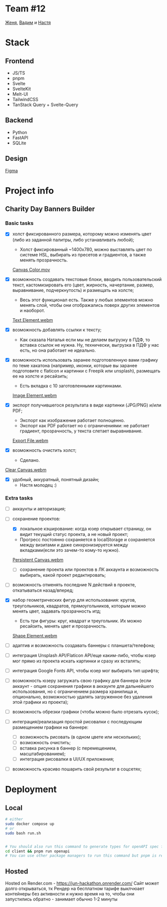 # Team #12

[Женя](https://t.me/HugeLetters), [Вадим](https://t.me/pnkvnky) и [Настя](https://t.me/palmette)

# Stack

## Frontend

- JS/TS
- pnpm
- Svelte
- SvelteKit
- Melt-UI
- TailwindCSS
- TanStack Query + Svelte-Query

## Backend

- Python
- FastAPI
- SQLite

## Design

[Figma](https://www.figma.com/file/14IWGKKD2T9XmvJ7IkBZXK/%D0%94%D0%B6%D1%83%D0%BD-%D1%85%D0%B0%D0%BA%D0%B0%D1%82%D0%BE%D0%BD%3A-%D0%BA%D0%BE%D0%BC%D0%B0%D0%BD%D0%B4%D0%B0-%2312?type=design&node-id=0%3A1&mode=design&t=0GPo1EmlhcDVFA8D-1)

# Project info

## Charity Day Banners Builder

### Basic tasks

- [x] холст фиксированного размера, которому можно изменять цвет (либо из заданной палитры, либо устанавливать любой);
  - Холст фиксированный ~1400х780, можно выставлять цвет по системе HSL, выбирать из пресетов и градиентов, а также менять прозрачность.
    
  [Canvas Color.mov](https://github.com/HugeLetters/jun-hackathon/assets/119697239/406926b7-9006-4820-886e-d52be35829cf)

- [x] возможность создавать текстовые блоки, вводить пользовательский текст, кастомизировать его (цвет, жирность, начертание, размер, выравнивание, подчеркнутость) и размещать на холсте;
  - Весь этот функционал есть. Также у любых элементов можно менять слой, чтобы они отображались поверх других элементов и наоборот.

  [Text Element.webm](https://github.com/HugeLetters/jun-hackathon/assets/119697239/196694d7-ff8e-4619-8b23-f36ac2d96746)

- [x] возможность добавлять ссылки к тексту;
  - Как сказала Наталья если мы не делаем выгрузку в ПДФ, то вставка ссылок не нужна. Ну, технически, выгрузка в ПДФ у нас есть, но она работает не идеально.
- [x] возможность использовать заранее подготовленную вами графику по теме хакатона (например, иконки, которые вы заранее подготовите с flaticon и картинки с Freepik или unsplash), размещать ее на холсте и ресайзить;
  - Есть вкладка с 10 заготовленными картинками.

  [Image Element.webm](https://github.com/HugeLetters/jun-hackathon/assets/119697239/6de42cd1-e6b5-4825-8e5b-ee7ce9c011c6)

- [x] экспорт получившегося результата в виде картинки (JPG/PNG) и/или PDF;
  - Экспорт как изображение работает полноценно.
  - Экспорт как PDF работает но с ограничениями: не работает градиент, прозрачность, у текста слетает выравнивание.

  [Export File.webm](https://github.com/HugeLetters/jun-hackathon/assets/119697239/bbb06346-2ed9-4b1b-80b8-0ed484d0d757)

- [x] возможность очистить холст;
  - Сделано.

[Clear Canvas.webm](https://github.com/HugeLetters/jun-hackathon/assets/119697239/1f35b9fe-214e-4b4c-b7ce-0886b0e80020)

- [x] удобный, аккуратный, понятный дизайн;
  - Настя молодец :)

### Extra tasks

- [ ] аккаунты и авторизация;
- [ ] сохранение проектов:
  - [x] локальное кэширование: когда юзер открывает страницу, он видит текущий статус проекта, а не новый проект;
  - Прогресс постоянно сохраняется в localStorage и сохраняется между визитами и даже синхронизируется между вкладками(если это зачем-то кому-то нужно).
  
  [Persistent Canvas.webm](https://github.com/HugeLetters/jun-hackathon/assets/119697239/bc113961-428d-4403-9a0a-2c282fccf475)

  - [ ] сохранение проекта или проектов в ЛК аккаунта и возможность выбирать, какой проект редактировать;
- [ ] возможность отменять последние N действий в проекте, откатываться назад/вперед;
- [x] набор геометрических фигур для использования: кругов, треугольников, квадратов, прямоугольников, которым можно менять цвет, задавать прозрачность итд;
  - Есть три фигуры: круг, квадрат и треугольник. Их можно ресайзить, менять цвет и прозрачность.

  [Shape Element.webm](https://github.com/HugeLetters/jun-hackathon/assets/119697239/a16a95b7-0746-4493-a34e-553c1b92c4dd)

- [ ] адаптив и возможность создавать баннеры с планшета/телефона;
- [ ] интеграция Unsplash API/Flaticon API/еще каким-либо, чтобы юзер мог прямо из проекта искать картинки и сразу их всталять;
- [ ] интеграция Google Fonts API, чтобы юзер мог выбирать тип шрифта;
- [ ] возможность юзеру загружать свою графику для баннера (если аккаунт - опция сохранения графики в аккаунте для дальнейшего использования, но с ограничением размера хранилища и, опционально, возможностью удалять загруженное без удаления этой графики из проекта);
- [ ] возможность обрезки графики (чтобы можно было отрезать кусок);
- [ ] интеграция/реализация простой рисовалки с последующим размещением графики на баннере:
  - [ ] возможность рисовать (в одном цвете или нескольких);
  - [ ] возможность очистить;
  - [ ] вставка рисунка в баннер (с перемещением, масштабированием);
  - [ ] интеграция рисовалки в UI/UX приложения;
- [ ] возможность красиво пошарить свой результат в соцсетях;

# Deployment

## Local

```bash
# either
sudo docker compose up
# or
sudo bash run.sh


# You should also run this command to generate types for openAPI spec for the client.
cd client && pnpm run openapi
# You can use other package managers to run this command but pnpm is recommended
```

## Hosted

Hosted on Render.com - https://jun-hackathon.onrender.com/
Сайт может долго открываться, тк Рендер на бесплатном тарифе выклчюает контейнеры без активности и нужно время на то, чтобы они запустились обратно - занимает обычно 1-2 минуты
